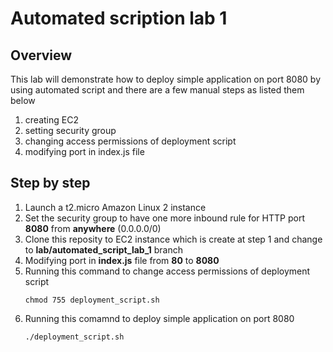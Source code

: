 # Automated scription lab 1
## Overview
This lab will demonstrate how to deploy simple application on port 8080 by using automated script and there are a few manual steps as listed them below

1. creating EC2
2. setting security group
3. changing access permissions of deployment script
4. modifying port in index.js file

## Step by step
1. Launch a t2.micro Amazon Linux 2 instance
2. Set the security group to have one more inbound rule for HTTP port **8080** from **anywhere** (0.0.0.0/0)
3. Clone this reposity to EC2 instance which is create at step 1 and change to **lab/automated_script_lab_1** branch
4. Modifying port in **index.js** file from **80** to **8080**
5. Running this command to change access permissions of deployment script
    ```
    chmod 755 deployment_script.sh
    ```
6. Running this comamnd to deploy simple application on port 8080
    ```
    ./deployment_script.sh
    ```
